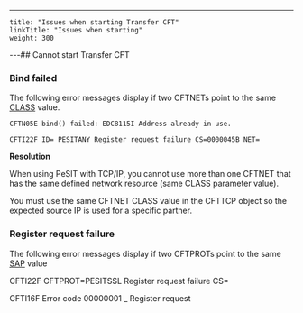 ---
    title: "Issues when starting Transfer CFT"
    linkTitle: "Issues when starting"
    weight: 300
---## Cannot start Transfer CFT

### Bind failed

The following error messages display if two CFTNETs point to the same [CLASS](../../../../c_intro_userinterfaces/command_summary/parameter_intro/class) value.

`CFTN05E bind() failed: EDC8115I Address already in use.`

`CFTI22F ID= PESITANY Register request failure CS=0000045B NET=`

****Resolution****

When using PeSIT with TCP/IP, you cannot use more than one CFTNET that has the same defined network resource (same CLASS parameter value).

You must use the same CFTNET CLASS value in the CFTTCP object so the expected source IP is used for a specific partner.

### Register request failure

The following error messages display if two CFTPROTs point to the same [SAP](../../../../c_intro_userinterfaces/command_summary/parameter_intro/sap) value

CFTI22F CFTPROT=PESITSSL Register request failure CS=

CFTI16F Error code 00000001 _ Register request
